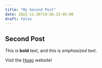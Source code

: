 ```yaml
---
title: "My Second Post"
date: 2022-11-26T19:56:13-05:00
draft: false
---
```


## Second Post

This is **bold** text, and this is *emphasized* text.

Visit the [Hugo](https://gohugo.io) website!
